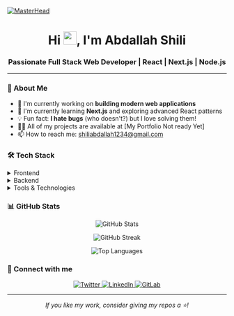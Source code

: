 [![MasterHead](https://i.pinimg.com/originals/d5/48/ba/d548ba425247db713b45cd4bb9f5e128.jpg)](https://rishavchanda.io)

<h1 align="center">Hi <img src="https://raw.githubusercontent.com/MartinHeinz/MartinHeinz/master/wave.gif" width="30px" height="30px">, I'm Abdallah Shili</h1>
<h3 align="center">Passionate Full Stack Web Developer | React | Next.js | Node.js</h3>

---

### 🚀 About Me

- 🔭 I'm currently working on **building modern web applications**
- 🌱 I'm currently learning **Next.js** and exploring advanced React patterns
- 💡 Fun fact: **I hate bugs** (who doesn't?) but I love solving them!
- 👨‍💻 All of my projects are available at [My Portfolio Not ready Yet]
- 📫 How to reach me: shiliabdallah1234@gmail.com

### 🛠️ Tech Stack

<details>
<summary>Frontend</summary>

- ![React](https://img.shields.io/badge/-React-61DAFB?style=flat-square&logo=react&logoColor=black)
- ![Next.js](https://img.shields.io/badge/-Next.js-000000?style=flat-square&logo=next.js&logoColor=white)
- ![JavaScript](https://img.shields.io/badge/-JavaScript-F7DF1E?style=flat-square&logo=javascript&logoColor=black)
- ![HTML5](https://img.shields.io/badge/-HTML5-E34F26?style=flat-square&logo=html5&logoColor=white)
- ![CSS3](https://img.shields.io/badge/-CSS3-1572B6?style=flat-square&logo=css3&logoColor=white)
</details>

<details>
<summary>Backend</summary>

- ![Node.js](https://img.shields.io/badge/-Node.js-339933?style=flat-square&logo=node.js&logoColor=white)
- ![Express.js](https://img.shields.io/badge/-Express.js-000000?style=flat-square&logo=express&logoColor=white)
- ![MongoDB](https://img.shields.io/badge/-MongoDB-47A248?style=flat-square&logo=mongodb&logoColor=white)
</details>

<details>
<summary>Tools & Technologies</summary>

- ![Linux](https://img.shields.io/badge/-Linux-FCC624?style=flat-square&logo=linux&logoColor=black)
- ![Postman](https://img.shields.io/badge/-Postman-FF6C37?style=flat-square&logo=postman&logoColor=white)
- ![Git](https://img.shields.io/badge/-Git-F05032?style=flat-square&logo=git&logoColor=white)
- ![VS Code](https://img.shields.io/badge/-VS%20Code-007ACC?style=flat-square&logo=visual-studio-code&logoColor=white)
</details>

### 📊 GitHub Stats

<p align="center">
    <img src="https://github-readme-stats.vercel.app/api?username=abdallahshili&show_icons=true&theme=radical" alt="GitHub Stats" />
</p>

<p align="center">
    <img src="https://github-readme-streak-stats.herokuapp.com/?user=abdallahshili&theme=radical" alt="GitHub Streak" />
</p>

<p align="center">
    <img src="https://github-readme-stats.vercel.app/api/top-langs/?username=abdallahshili&layout=compact&theme=radical" alt="Top Languages" />
</p>

### 🤝 Connect with me

<p align="center">
    <a href="https://twitter.com/negansh9" target="_blank">
        <img src="https://img.shields.io/badge/-Twitter-1DA1F2?style=for-the-badge&logo=twitter&logoColor=white" alt="Twitter" />
    </a>
    <a href="https://linkedin.com/in/abdallah-shili-4ab041220" target="_blank">
        <img src="https://img.shields.io/badge/-LinkedIn-0A66C2?style=for-the-badge&logo=linkedin&logoColor=white" alt="LinkedIn" />
    </a>
    <a href="https://gitlab.com/shiliabdallah1234" target="_blank">
        <img src="https://img.shields.io/badge/-GitLab-FCA121?style=for-the-badge&logo=gitlab&logoColor=white" alt="GitLab" />
    </a>
</p>

---

<p align="center">
    <i>If you like my work, consider giving my repos a ⭐️!</i>
</p>
